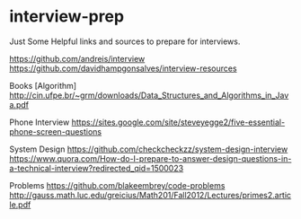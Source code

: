 # interview-prep
Just Some Helpful links and sources to prepare for interviews.

https://github.com/andreis/interview
https://github.com/davidhampgonsalves/interview-resources

Books
[Algorithm]
http://cin.ufpe.br/~grm/downloads/Data_Structures_and_Algorithms_in_Java.pdf

Phone Interview
https://sites.google.com/site/steveyegge2/five-essential-phone-screen-questions

System Design
https://github.com/checkcheckzz/system-design-interview
https://www.quora.com/How-do-I-prepare-to-answer-design-questions-in-a-technical-interview?redirected_qid=1500023

Problems
https://github.com/blakeembrey/code-problems
http://gauss.math.luc.edu/greicius/Math201/Fall2012/Lectures/primes2.article.pdf



